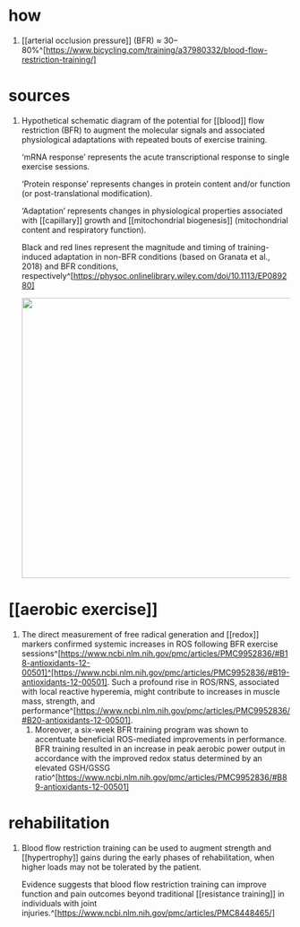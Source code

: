 # how
1. [[arterial occlusion pressure]] (BFR) ≈ 30–80%^[https://www.bicycling.com/training/a37980332/blood-flow-restriction-training/]

# sources
1. Hypothetical schematic diagram of the potential for [[blood]] flow restriction (BFR) to augment the molecular signals and associated physiological adaptations with repeated bouts of exercise training.

	‘mRNA response’ represents the acute transcriptional response to single exercise sessions. 
	
	‘Protein response’ represents changes in protein content and/or function (or post-translational modification).

	‘Adaptation’ represents changes in physiological properties associated with [[capillary]] growth and [[mitochondrial biogenesis]] (mitochondrial content and respiratory function).

	Black and red lines represent the magnitude and timing of training-induced adaptation in non-BFR conditions (based on Granata et al., 2018) and BFR conditions, respectively^[https://physoc.onlinelibrary.wiley.com/doi/10.1113/EP089280]
	
	<img src="https://physoc.onlinelibrary.wiley.com/cms/asset/8c422b57-486e-418a-b904-6cd8d71274db/eph12938-fig-0004-m.jpg" width="500" />
# [[aerobic exercise]]
1. The direct measurement of free radical generation and [[redox]] markers confirmed systemic increases in ROS following BFR exercise sessions^[https://www.ncbi.nlm.nih.gov/pmc/articles/PMC9952836/#B18-antioxidants-12-00501]^[https://www.ncbi.nlm.nih.gov/pmc/articles/PMC9952836/#B19-antioxidants-12-00501]. Such a profound rise in ROS/RNS, associated with local reactive hyperemia, might contribute to increases in muscle mass, strength, and performance^[https://www.ncbi.nlm.nih.gov/pmc/articles/PMC9952836/#B20-antioxidants-12-00501].
	1. Moreover, a six-week BFR training program was shown to accentuate beneficial ROS-mediated improvements in performance. BFR training resulted in an increase in peak aerobic power output in accordance with the improved redox status determined by an elevated GSH/GSSG ratio^[https://www.ncbi.nlm.nih.gov/pmc/articles/PMC9952836/#B89-antioxidants-12-00501]

# rehabilitation
1. Blood flow restriction training can be used to augment strength and [[hypertrophy]] gains during the early phases of rehabilitation, when higher loads may not be tolerated by the patient.
   
   Evidence suggests that blood flow restriction training can improve function and pain outcomes beyond traditional [[resistance training]] in individuals with joint injuries.^[https://www.ncbi.nlm.nih.gov/pmc/articles/PMC8448465/]